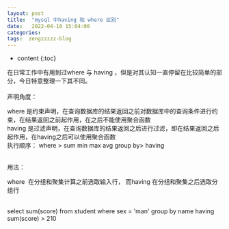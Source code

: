 ```yaml
---
layout: post
title:  "mysql 中having 和 where 区别"
date:   2022-04-10 15:04:00
categories: 
tags:  zengzzzzz-blog
---
```


* content
{:toc}

在日常工作中有用到过where 与 having ，但是对其认知一直停留在比较简单的部分，今日特意整理一下其不同。  
&nbsp;  
声明角度：  
  
where 是约束声明，在查询数据库的结果返回之前对数据库中的查询条件进行约束，在结果返回之前起作用，在之后不能使用聚合函数  
having 是过滤声明，在查询数据库的结果返回之后进行过滤，即在结果返回之后起作用，在having之后可以使用聚合函数  
执行顺序： where &gt; sum min max avg group by&gt; having  
  
&nbsp;  
用法：  
  
where&nbsp; 在分组和聚集计算之前选取输入行， 而having 在分组和聚集之后选取分组行  
  
&nbsp;  
select sum(score) from student where sex = 'man' group by name having sum(score) &gt; 210  
&nbsp;
